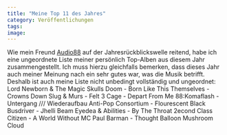 ```yaml
---
title: "Meine Top 11 des Jahres"
category: Veröffentlichungen
tags: 
image: 
---
```


Wie mein Freund [Audio88](http://blogs.myspace.com/index.cfm?fuseaction=blog.view&friendId=43494454&blogId=521482190) auf der Jahresrückblickswelle reitend, habe ich eine ungeordnete Liste meiner persönlich Top-Alben aus diesem Jahr zusammengestellt. Ich muss hierzu gleichfalls bemerken, dass dieses Jahr auch meiner Meinung nach ein sehr gutes war, was die Musik betrifft. Deshalb ist auch meine Liste nicht unbedingt vollständig und ungeordnet:  
Lord Newborn & The Magic Skulls
Doom - Born Like This
Themselves - Crowns Down
Slug & Murs - Felt 3
Cage - Depart From Me
88:Komaflash - Untergang /// Wiederaufbau
Anti-Pop Consortium - Flourescent Black
Busdriver - Jhelli Beam
Eyedea & Abilities - By The Throat
2econd Class Citizen - A World Without
MC Paul Barman - Thought Balloon Mushroom Cloud